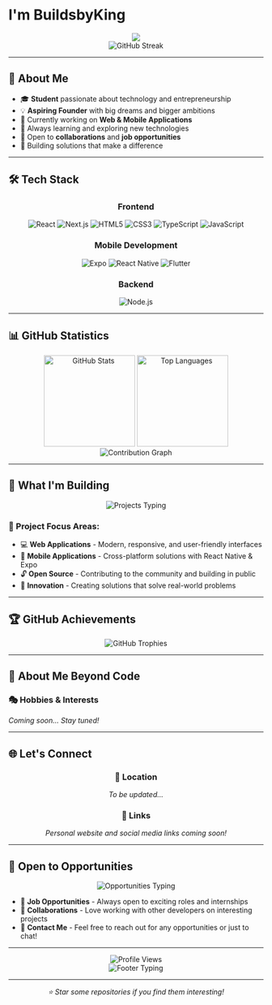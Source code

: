 # I'm BuildsbyKing

<div align="center">
  <img src="https://readme-typing-svg.demolab.com?font=Fira+Code&size=28&duration=3000&pause=1000&color=00D4FF&center=true&vCenter=true&multiline=true&width=600&height=100&lines=Student+%7C+Aspiring+Founder;"Typing SVG" />
</div>

<div align="center">
  <img src="https://github-readme-streak-stats.herokuapp.com/?user=imoukhs&theme=tokyonight&hide_border=true" alt="GitHub Streak" />
</div>

---

## 🚀 About Me

- 🎓 **Student** passionate about technology and entrepreneurship
- 💡 **Aspiring Founder** with big dreams and bigger ambitions
- 🔭 Currently working on **Web & Mobile Applications**
- 🌱 Always learning and exploring new technologies
- 👯 Open to **collaborations** and **job opportunities**
- 🎯 Building solutions that make a difference

---

## 🛠️ Tech Stack

<div align="center">
  
### Frontend
![React](https://img.shields.io/badge/React-20232A?style=for-the-badge&logo=react&logoColor=61DAFB)
![Next.js](https://img.shields.io/badge/Next.js-000000?style=for-the-badge&logo=next.js&logoColor=white)
![HTML5](https://img.shields.io/badge/HTML5-E34F26?style=for-the-badge&logo=html5&logoColor=white)
![CSS3](https://img.shields.io/badge/CSS3-1572B6?style=for-the-badge&logo=css3&logoColor=white)
![TypeScript](https://img.shields.io/badge/TypeScript-007ACC?style=for-the-badge&logo=typescript&logoColor=white)
![JavaScript](https://img.shields.io/badge/JavaScript-F7DF1E?style=for-the-badge&logo=javascript&logoColor=black)

### Mobile Development
![Expo](https://img.shields.io/badge/Expo-000020?style=for-the-badge&logo=expo&logoColor=white)
![React Native](https://img.shields.io/badge/React_Native-20232A?style=for-the-badge&logo=react&logoColor=61DAFB)
![Flutter](https://img.shields.io/badge/Flutter-02569B?style=for-the-badge&logo=flutter&logoColor=white)

### Backend
![Node.js](https://img.shields.io/badge/Node.js-339933?style=for-the-badge&logo=node.js&logoColor=white)

</div>

---

## 📊 GitHub Statistics

<div align="center">
  <img height="180em" src="https://github-readme-stats.vercel.app/api?username=imoukhs&show_icons=true&theme=tokyonight&hide_border=true&count_private=true" alt="GitHub Stats" />
  <img height="180em" src="https://github-readme-stats.vercel.app/api/top-langs/?username=imoukhs&layout=compact&theme=tokyonight&hide_border=true" alt="Top Languages" />
</div>

<div align="center">
  <img src="https://github-readme-activity-graph.vercel.app/graph?username=imoukhs&theme=tokyo-night&hide_border=true&area=true" alt="Contribution Graph" />
</div>

---

## 🎯 What I'm Building

<div align="center">
  <img src="https://readme-typing-svg.demolab.com?font=Fira+Code&size=18&duration=2000&pause=500&color=F75C7E&center=true&vCenter=true&width=500&lines=Web+Applications;Mobile+Applications;Open+Source+Projects;Innovative+Solutions" alt="Projects Typing" />
</div>

### 🌟 Project Focus Areas:
- 💻 **Web Applications** - Modern, responsive, and user-friendly interfaces
- 📱 **Mobile Applications** - Cross-platform solutions with React Native & Expo
- 🔓 **Open Source** - Contributing to the community and building in public
- 🚀 **Innovation** - Creating solutions that solve real-world problems

---

## 🏆 GitHub Achievements

<div align="center">
  <img src="https://github-profile-trophy.vercel.app/?username=imoukhs&theme=tokyonight&no-frame=true&row=1&column=7" alt="GitHub Trophies" />
</div>

---

## 🎨 About Me Beyond Code

<!-- 🎯 TODO: Add your hobbies and interests here -->
### 🎭 Hobbies & Interests
*Coming soon... Stay tuned!*

---

## 🌐 Let's Connect

<!-- 🎯 TODO: Add your social media and website links here -->
<div align="center">
  
### 📍 Location
*To be updated...*

### 🔗 Links
*Personal website and social media links coming soon!*

</div>

---

## 💼 Open to Opportunities

<div align="center">
  <img src="https://readme-typing-svg.demolab.com?font=Fira+Code&size=20&duration=3000&pause=1000&color=00FF87&center=true&vCenter=true&width=600&lines=Open+to+Job+Opportunities;Available+for+Collaborations;Let's+Build+Something+Amazing!" alt="Opportunities Typing" />
</div>

- 💼 **Job Opportunities** - Always open to exciting roles and internships
- 🤝 **Collaborations** - Love working with other developers on interesting projects
- 📧 **Contact Me** - Feel free to reach out for any opportunities or just to chat!

---

<div align="center">
  <img src="https://komarev.com/ghpvc/?username=imoukhs&color=blueviolet&style=for-the-badge" alt="Profile Views" />
</div>

<div align="center">
  <img src="https://readme-typing-svg.demolab.com?font=Fira+Code&size=16&duration=4000&pause=1000&color=FFD700&center=true&vCenter=true&width=500&lines=Thanks+for+visiting+my+profile!;Let's+connect+and+build+amazing+things+together!;Always+learning%2C+always+building!" alt="Footer Typing" />
</div>

---

<div align="center">
  <i>⭐ Star some repositories if you find them interesting!</i>
</div>
